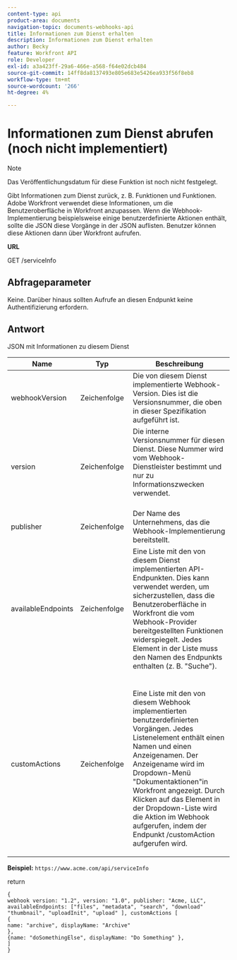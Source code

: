 ```yaml
---
content-type: api
product-area: documents
navigation-topic: documents-webhooks-api
title: Informationen zum Dienst erhalten
description: Informationen zum Dienst erhalten
author: Becky
feature: Workfront API
role: Developer
exl-id: a3a423ff-29a6-466e-a568-f64e02dcb484
source-git-commit: 14ff8da8137493e805e683e5426ea933f56f8eb8
workflow-type: tm+mt
source-wordcount: '266'
ht-degree: 4%

---
```



# Informationen zum Dienst abrufen (noch nicht implementiert)

>[!NOTE]
>
>Das Veröffentlichungsdatum für diese Funktion ist noch nicht festgelegt.

Gibt Informationen zum Dienst zurück, z. B. Funktionen und Funktionen. Adobe Workfront verwendet diese Informationen, um die Benutzeroberfläche in Workfront anzupassen. Wenn die Webhook-Implementierung beispielsweise einige benutzerdefinierte Aktionen enthält, sollte die JSON diese Vorgänge in der JSON auflisten. Benutzer können diese Aktionen dann über Workfront aufrufen.

**URL**

GET /serviceInfo

## Abfrageparameter

Keine. Darüber hinaus sollten Aufrufe an diesen Endpunkt keine Authentifizierung erfordern.

## Antwort

JSON mit Informationen zu diesem Dienst

<table style="table-layout:auto"> 
 <col> 
 <col> 
 <col> 
 <thead> 
  <tr> 
   <th>Name</th> 
   <th>Typ </th> 
   <th>Beschreibung</th> 
  </tr> 
 </thead> 
 <tbody> 
  <tr> 
   <td>webhookVersion </td> 
   <td>Zeichenfolge </td> 
   <td>Die von diesem Dienst implementierte Webhook-Version. Dies ist die Versionsnummer, die oben in dieser Spezifikation aufgeführt ist.</td> 
  </tr> 
  <tr> 
   <td>version </td> 
   <td>Zeichenfolge </td> 
   <td>Die interne Versionsnummer für diesen Dienst. Diese Nummer wird vom Webhook-Dienstleister bestimmt und nur zu Informationszwecken verwendet.<br><br></td> 
  </tr> 
  <tr> 
   <td>publisher </td> 
   <td>Zeichenfolge </td> 
   <td>Der Name des Unternehmens, das die Webhook-Implementierung bereitstellt.</td> 
  </tr> 
  <tr> 
   <td>availableEndpoints</td> 
   <td>Zeichenfolge </td> 
   <td>Eine Liste mit den von diesem Dienst implementierten API-Endpunkten. Dies kann verwendet werden, um sicherzustellen, dass die Benutzeroberfläche in Workfront die vom Webhook-Provider bereitgestellten Funktionen widerspiegelt. Jedes Element in der Liste muss den Namen des Endpunkts enthalten (z. B. "Suche").</td> 
  </tr> 
  <tr> 
   <td>customActions </td> 
   <td>Zeichenfolge</td> 
   <td>  <p>Eine Liste mit den von diesem Webhook implementierten benutzerdefinierten Vorgängen. Jedes Listenelement enthält einen Namen und einen Anzeigenamen. Der Anzeigename wird im Dropdown-Menü "Dokumentaktionen"in Workfront angezeigt. Durch Klicken auf das Element in der Dropdown-Liste wird die Aktion im Webhook aufgerufen, indem der Endpunkt /customAction aufgerufen wird.</p></td> 
  </tr> 
 </tbody> 
</table>

**Beispiel:** `https://www.acme.com/api/serviceInfo`

return

```
{
webhook version: "1.2", version: "1.0", publisher: "Acme, LLC", availableEndpoints: ["files", "metadata", "search", "download"
"thumbnail", "uploadInit", "upload" ], customActions [
{
name: "archive", displayName: "Archive" 
}, 
{name: "doSomethingElse", displayName: "Do Something" }, 
] 
}
```
